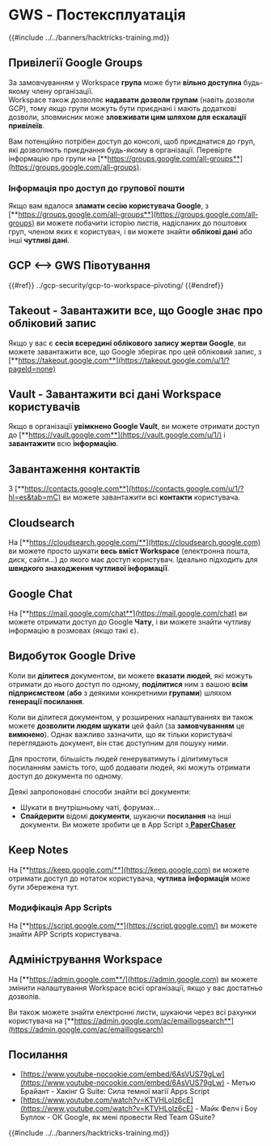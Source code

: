 # GWS - Постексплуатація

{{#include ../../banners/hacktricks-training.md}}

## Привілегії Google Groups

За замовчуванням у Workspace **група** може бути **вільно доступна** будь-якому члену організації.\
Workspace також дозволяє **надавати дозволи групам** (навіть дозволи GCP), тому якщо групи можуть бути приєднані і мають додаткові дозволи, зловмисник може **зловживати цим шляхом для ескалації привілеїв**.

Вам потенційно потрібен доступ до консолі, щоб приєднатися до груп, які дозволяють приєднання будь-якому в організації. Перевірте інформацію про групи на [**https://groups.google.com/all-groups**](https://groups.google.com/all-groups).

### Інформація про доступ до групової пошти

Якщо вам вдалося **зламати сесію користувача Google**, з [**https://groups.google.com/all-groups**](https://groups.google.com/all-groups) ви можете побачити історію листів, надісланих до поштових груп, членом яких є користувач, і ви можете знайти **облікові дані** або інші **чутливі дані**.

## GCP <--> GWS Півотування

{{#ref}}
../gcp-security/gcp-to-workspace-pivoting/
{{#endref}}

## Takeout - Завантажити все, що Google знає про обліковий запис

Якщо у вас є **сесія всередині облікового запису жертви Google**, ви можете завантажити все, що Google зберігає про цей обліковий запис, з [**https://takeout.google.com**](https://takeout.google.com/u/1/?pageId=none)

## Vault - Завантажити всі дані Workspace користувачів

Якщо в організації **увімкнено Google Vault**, ви можете отримати доступ до [**https://vault.google.com**](https://vault.google.com/u/1/) і **завантажити** всю **інформацію**.

## Завантаження контактів

З [**https://contacts.google.com**](https://contacts.google.com/u/1/?hl=es&tab=mC) ви можете завантажити всі **контакти** користувача.

## Cloudsearch

На [**https://cloudsearch.google.com/**](https://cloudsearch.google.com) ви можете просто шукати **весь вміст Workspace** (електронна пошта, диск, сайти...) до якого має доступ користувач. Ідеально підходить для **швидкого знаходження чутливої інформації**.

## Google Chat

На [**https://mail.google.com/chat**](https://mail.google.com/chat) ви можете отримати доступ до Google **Чату**, і ви можете знайти чутливу інформацію в розмовах (якщо такі є).

## Видобуток Google Drive

Коли ви **ділитеся** документом, ви можете **вказати** **людей**, які можуть отримати до нього доступ по одному, **поділитися** ним з вашою **всім підприємством** (**або** з деякими конкретними **групами**) шляхом **генерації посилання**.

Коли ви ділитеся документом, у розширених налаштуваннях ви також можете **дозволити людям шукати** цей файл (за **замовчуванням** це **вимкнено**). Однак важливо зазначити, що як тільки користувачі переглядають документ, він стає доступним для пошуку ними.

Для простоти, більшість людей генеруватимуть і ділитимуться посиланням замість того, щоб додавати людей, які можуть отримати доступ до документа по одному.

Деякі запропоновані способи знайти всі документи:

- Шукати в внутрішньому чаті, форумах...
- **Спайдерити** відомі **документи**, шукаючи **посилання** на інші документи. Ви можете зробити це в App Script з[ **PaperChaser**](https://github.com/mandatoryprogrammer/PaperChaser)

## **Keep Notes**

На [**https://keep.google.com/**](https://keep.google.com) ви можете отримати доступ до нотаток користувача, **чутлива** **інформація** може бути збережена тут.

### Модифікація App Scripts

На [**https://script.google.com/**](https://script.google.com/) ви можете знайти APP Scripts користувача.

## **Адміністрування Workspace**

На [**https://admin.google.com**/](https://admin.google.com) ви можете змінити налаштування Workspace всієї організації, якщо у вас достатньо дозволів.

Ви також можете знайти електронні листи, шукаючи через всі рахунки користувача на [**https://admin.google.com/ac/emaillogsearch**](https://admin.google.com/ac/emaillogsearch)

## Посилання

- [https://www.youtube-nocookie.com/embed/6AsVUS79gLw](https://www.youtube-nocookie.com/embed/6AsVUS79gLw) - Метью Брайант - Хакінг G Suite: Сила темної магії Apps Script
- [https://www.youtube.com/watch?v=KTVHLolz6cE](https://www.youtube.com/watch?v=KTVHLolz6cE) - Майк Фелч і Боу Буллок - ОК Google, як мені провести Red Team GSuite?

{{#include ../../banners/hacktricks-training.md}}
